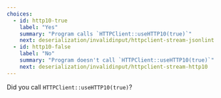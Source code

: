 ```yaml
---
choices:
  - id: http10-true
    label: "Yes"
    summary: "Program calls `HTTPClient::useHTTP10(true)`"
    next: deserialization/invalidinput/httpclient-stream-jsonlint
  - id: http10-false
    label: "No"
    summary: "Program doesn't call `HTTPClient::useHTTP10(true)`"
    next: deserialization/invalidinput/httpclient-stream-http10
---
```


Did you call `HTTPClient::useHTTP10(true)`?